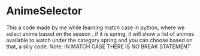 # AnimeSelector
This a code made by me while learning match case in python, where we select anime based on the season ,
if it is spring, it will show a list of animes available to watch under the category spring and you can choose based on that,
a silly code.
Note: IN MATCH CASE THERE IS NO BREAK STATEMENT
